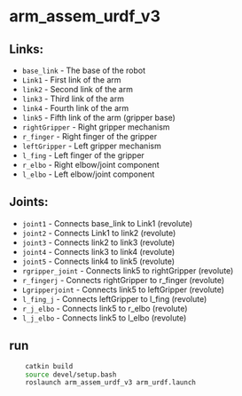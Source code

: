# arm_assem_urdf_v3

## Links:
- `base_link` - The base of the robot
- `Link1` - First link of the arm
- `link2` - Second link of the arm
- `link3` - Third link of the arm
- `link4` - Fourth link of the arm
- `link5` - Fifth link of the arm (gripper base)
- `rightGripper` - Right gripper mechanism
- `r_finger` - Right finger of the gripper
- `leftGripper` - Left gripper mechanism
- `l_fing` - Left finger of the gripper
- `r_elbo` - Right elbow/joint component
- `l_elbo` - Left elbow/joint component

## Joints:
- `joint1` - Connects base_link to Link1 (revolute)
- `joint2` - Connects Link1 to link2 (revolute)
- `joint3` - Connects link2 to link3 (revolute)
- `joint4` - Connects link3 to link4 (revolute)
- `joint5` - Connects link4 to link5 (revolute)
- `rgripper_joint` - Connects link5 to rightGripper (revolute)
- `r_fingerj` - Connects rightGripper to r_finger (revolute)
- `Lgripperjoint` - Connects link5 to leftGripper (revolute)
- `l_fing_j` - Connects leftGripper to l_fing (revolute)
- `r_j_elbo` - Connects link5 to r_elbo (revolute)
- `l_j_elbo` - Connects link5 to l_elbo (revolute)

## run 

```bash
    catkin build
    source devel/setup.bash
    roslaunch arm_assem_urdf_v3 arm_urdf.launch
```